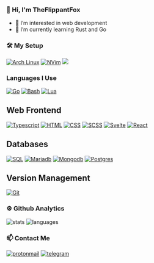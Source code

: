 ### 👋 Hi, I'm TheFlippantFox
- 👀 I’m interested in web development 
- 🌱 I’m currently learning Rust and Go

### 🛠 My Setup
[![Arch Linux](https://img.shields.io/badge/-Arch_Linux-141a20?style=flat&logo=arch-linux)](https://archlinux.org/)
[![NVim](https://img.shields.io/badge/-NeoVim-141a20?style=flat&logo=neovim)](https://neovim.io/)
[![](https://img.shields.io/badge/-NeoVim-141a20?style=flat&logo=neovim)](https://neovim.io/)

### Languages I Use
[![Go](https://img.shields.io/badge/-Go-141a20?style=flat&logo=go)](https://go.dev/)
[![Bash](https://img.shields.io/badge/-Bash-141a20?style=flat&logo=powershell)](https://www.gnu.org/software/bash/)
[![Lua](https://img.shields.io/badge/-Lua-141a20?style=flat&logo=lua&logoColor=white)](https://www.lua.org)

## Web Frontend
[![Typescript](https://img.shields.io/badge/-Typescript-141a20?style=flat&logo=typescript)](https://www.typescriptlang.org/)
[![HTML](https://img.shields.io/badge/-HTML5-141a20?style=flat&logo=HTML5)](https://www.w3schools.com/html/)
[![CSS](https://img.shields.io/badge/-CSS3-141a20?style=flat&logo=CSS3&logoColor=1572B6)](https://www.w3schools.com/css/)
[![SCSS](https://img.shields.io/badge/-SASS-141a20?style=flat&logo=sass)](https://sass-lang.com/)
[![Svelte](https://img.shields.io/badge/-Svelte-141a20?style=flat&logo=svelte)](https://svelte.dev)
[![React](https://img.shields.io/badge/-React-141a20?style=flat-square&logo=react)](https://react.dev/)
## Databases
[![SQL](https://img.shields.io/badge/-SQL-141a20?style=flat&logo=mysql)](https://www.w3schools.com/sql/)
[![Mariadb](https://img.shields.io/badge/-MariaDB-141a20?style=flat&logo=mariadb&logoColor=003545)](https://mariadb.org/)
[![Mongodb](https://img.shields.io/badge/-MongoDB-141a20?style=flat&logo=mongodb)](https://www.mongodb.com/)
[![Postgres](https://img.shields.io/badge/-Postgres-141a20?style=flat&logo=postgresql)](https://www.postgresql.org/)

## Version Management
[![Git](https://img.shields.io/badge/-Git-141a20?style=flat&logo=git)](https://git-scm.com/)

### ⚙️ Github Analytics
![stats](https://github-readme-stats.vercel.app/api?username=theflippantfox&theme=gotham&show_icons=true&border_color=2e3440)
![languages](https://github-readme-stats.vercel.app/api/top-langs/?username=theflippantfox&layout=compact&exclude_repo=theflippantfox.github.io&theme=gotham&border_color=2e3440&card_width=250)

### 📫 Contact Me
[![protonmail](https://img.shields.io/badge/-theflippantfox@gmail.com-141a20?style=flat&logo=gmail)](mailto:theflippantfox@gmail.com)
[![telegram](https://img.shields.io/badge/-theflippantfox-141a20?style=flat&logo=telegram&logoColor=white)](https://telegram.me/@theflippantfox)
